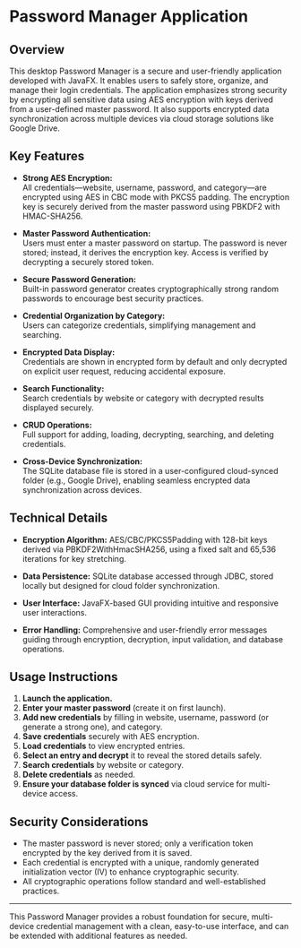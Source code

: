 # Password Manager Application

## Overview

This desktop Password Manager is a secure and user-friendly application developed with JavaFX. It enables users to safely store, organize, and manage their login credentials. The application emphasizes strong security by encrypting all sensitive data using AES encryption with keys derived from a user-defined master password. It also supports encrypted data synchronization across multiple devices via cloud storage solutions like Google Drive.

## Key Features

- **Strong AES Encryption:**  
  All credentials—website, username, password, and category—are encrypted using AES in CBC mode with PKCS5 padding. The encryption key is securely derived from the master password using PBKDF2 with HMAC-SHA256.

- **Master Password Authentication:**  
  Users must enter a master password on startup. The password is never stored; instead, it derives the encryption key. Access is verified by decrypting a securely stored token.

- **Secure Password Generation:**  
  Built-in password generator creates cryptographically strong random passwords to encourage best security practices.

- **Credential Organization by Category:**  
  Users can categorize credentials, simplifying management and searching.

- **Encrypted Data Display:**  
  Credentials are shown in encrypted form by default and only decrypted on explicit user request, reducing accidental exposure.

- **Search Functionality:**  
  Search credentials by website or category with decrypted results displayed securely.

- **CRUD Operations:**  
  Full support for adding, loading, decrypting, searching, and deleting credentials.

- **Cross-Device Synchronization:**  
  The SQLite database file is stored in a user-configured cloud-synced folder (e.g., Google Drive), enabling seamless encrypted data synchronization across devices.

## Technical Details

- **Encryption Algorithm:** AES/CBC/PKCS5Padding with 128-bit keys derived via PBKDF2WithHmacSHA256, using a fixed salt and 65,536 iterations for key stretching.

- **Data Persistence:** SQLite database accessed through JDBC, stored locally but designed for cloud folder synchronization.

- **User Interface:** JavaFX-based GUI providing intuitive and responsive user interactions.

- **Error Handling:** Comprehensive and user-friendly error messages guiding through encryption, decryption, input validation, and database operations.

## Usage Instructions

1. **Launch the application.**  
2. **Enter your master password** (create it on first launch).  
3. **Add new credentials** by filling in website, username, password (or generate a strong one), and category.  
4. **Save credentials** securely with AES encryption.  
5. **Load credentials** to view encrypted entries.  
6. **Select an entry and decrypt** it to reveal the stored details safely.  
7. **Search credentials** by website or category.  
8. **Delete credentials** as needed.  
9. **Ensure your database folder is synced** via cloud service for multi-device access.

## Security Considerations

- The master password is never stored; only a verification token encrypted by the key derived from it is saved.  
- Each credential is encrypted with a unique, randomly generated initialization vector (IV) to enhance cryptographic security.  
- All cryptographic operations follow standard and well-established practices.  

---

This Password Manager provides a robust foundation for secure, multi-device credential management with a clean, easy-to-use interface, and can be extended with additional features as needed.

